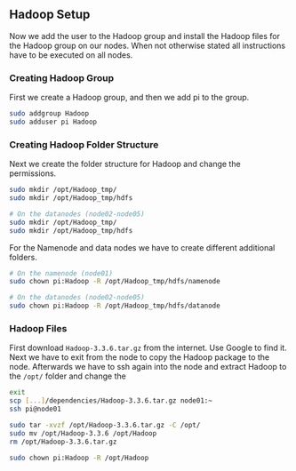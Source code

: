 ## Hadoop Setup

Now we add the user to the Hadoop group and install the Hadoop files for the Hadoop group on our nodes. When not otherwise stated all instructions have to be executed on all nodes.

### Creating Hadoop Group

First we create a Hadoop group, and then we add pi to the group.

```bash
sudo addgroup Hadoop
sudo adduser pi Hadoop
```

### Creating Hadoop Folder Structure

Next we create the folder structure for Hadoop and change the permissions.

```bash
sudo mkdir /opt/Hadoop_tmp/
sudo mkdir /opt/Hadoop_tmp/hdfs

# On the datanodes (node02-node05)
sudo mkdir /opt/Hadoop_tmp/
sudo mkdir /opt/Hadoop_tmp/hdfs
```

For the Namenode and data nodes we have to create different additional folders.

```bash
# On the namenode (node01)
sudo chown pi:Hadoop -R /opt/Hadoop_tmp/hdfs/namenode

# On the datanodes (node02-node05)
sudo chown pi:Hadoop -R /opt/Hadoop_tmp/hdfs/datanode
```

### Hadoop Files

First download `Hadoop-3.3.6.tar.gz` from the internet. Use Google to find it.
Next we have to exit from the node to copy the Hadoop package to the node. Afterwards we have to ssh again into the node and extract Hadoop to the `/opt/` folder and change the

```bash
exit
scp [...]/dependencies/Hadoop-3.3.6.tar.gz node01:~
ssh pi@node01

sudo tar -xvzf /opt/Hadoop-3.3.6.tar.gz -C /opt/
sudo mv /opt/Hadoop-3.3.6 /opt/Hadoop
rm /opt/Hadoop-3.3.6.tar.gz

sudo chown pi:Hadoop -R /opt/Hadoop
```
